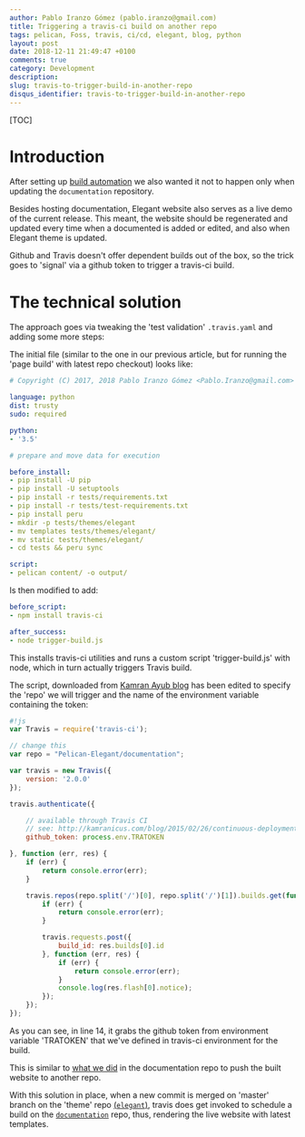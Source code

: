 ```yaml
---
author: Pablo Iranzo Gómez (pablo.iranzo@gmail.com)
title: Triggering a travis-ci build on another repo
tags: pelican, Foss, travis, ci/cd, elegant, blog, python
layout: post
date: 2018-12-11 21:49:47 +0100
comments: true
category: Development
description:
slug: travis-to-trigger-build-in-another-repo
disqus_identifier: travis-to-trigger-build-in-another-repo
---
```


[TOC]

# Introduction

After setting up [build automation]({filename}2018-12-07-elegant-website-ci.md) we also wanted it not to happen only when updating the `documentation` repository.

Besides hosting documentation, Elegant website also serves as a live demo of the current release. This meant, the website should be regenerated and updated every time when a documented is added or edited, and also when Elegant theme is updated.

Github and Travis doesn't offer dependent builds out of the box, so the trick goes to 'signal' via a github token to trigger a travis-ci build.

# The technical solution

The approach goes via tweaking the 'test validation' `.travis.yaml` and adding some more steps:

The initial file (similar to the one in our previous article, but for running the 'page build' with latest repo checkout) looks like:

```yaml
# Copyright (C) 2017, 2018 Pablo Iranzo Gómez <Pablo.Iranzo@gmail.com>

language: python
dist: trusty
sudo: required

python:
- '3.5'

# prepare and move data for execution

before_install:
- pip install -U pip
- pip install -U setuptools
- pip install -r tests/requirements.txt
- pip install -r tests/test-requirements.txt
- pip install peru
- mkdir -p tests/themes/elegant
- mv templates tests/themes/elegant/
- mv static tests/themes/elegant/
- cd tests && peru sync 

script:
- pelican content/ -o output/
```

Is then modified to add:

~~~yaml
before_script:
- npm install travis-ci

after_success:
- node trigger-build.js
~~~

This installs travis-ci utilities and runs a custom script 'trigger-build.js' with node, which in turn actually triggers Travis build.

The script, downloaded from [Kamran Ayub blog](https://kamranicus.com/posts/2015-02-26-continuous-deployment-with-travis-ci) has been edited to specify the 'repo' we will trigger and the name of the environment variable containing the token:

```js
#!js
var Travis = require('travis-ci');

// change this
var repo = "Pelican-Elegant/documentation";

var travis = new Travis({
	version: '2.0.0'
});

travis.authenticate({

	// available through Travis CI
	// see: http://kamranicus.com/blog/2015/02/26/continuous-deployment-with-travis-ci/
	github_token: process.env.TRATOKEN

}, function (err, res) {
	if (err) {
		return console.error(err);
	}

	travis.repos(repo.split('/')[0], repo.split('/')[1]).builds.get(function (err, res) {
		if (err) {
			return console.error(err);
		}

		travis.requests.post({
			build_id: res.builds[0].id
		}, function (err, res) {
			if (err) {
				return console.error(err);
			}
			console.log(res.flash[0].notice);
		});
	});
});
```

As you can see, in line 14, it grabs the github token from environment variable 'TRATOKEN' that we've defined in travis-ci environment for the build.

This is similar to [what we did]({filename}travis-ci-and-doc-website.md) in the documentation repo to push the built website to another repo.

With this solution in place, when a new commit is merged on 'master' branch on the 'theme' repo [(`elegant`)](https://github.com/Pelican-Elegant/elegant), travis does get invoked to schedule a build on the [`documentation`](https://github.com/Pelican-Elegant/documentation) repo, thus, rendering the live website with latest templates.
